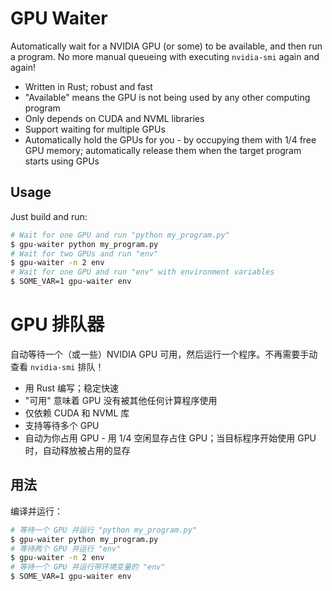 # GPU Waiter

Automatically wait for a NVIDIA GPU (or some) to be available, and then run a program. No more manual queueing with executing `nvidia-smi` again and again!

- Written in Rust; robust and fast
- "Available" means the GPU is not being used by any other computing program
- Only depends on CUDA and NVML libraries
- Support waiting for multiple GPUs
- Automatically hold the GPUs for you - by occupying them with 1/4 free GPU memory; automatically release them when the target program starts using GPUs

## Usage

Just build and run:

```bash
# Wait for one GPU and run "python my_program.py"
$ gpu-waiter python my_program.py
# Wait for two GPUs and run "env"
$ gpu-waiter -n 2 env
# Wait for one GPU and run "env" with environment variables
$ SOME_VAR=1 gpu-waiter env
```

# GPU 排队器

自动等待一个（或一些）NVIDIA GPU 可用，然后运行一个程序。不再需要手动查看 `nvidia-smi` 排队！

- 用 Rust 编写；稳定快速
- "可用" 意味着 GPU 没有被其他任何计算程序使用
- 仅依赖 CUDA 和 NVML 库
- 支持等待多个 GPU
- 自动为你占用 GPU - 用 1/4 空闲显存占住 GPU；当目标程序开始使用 GPU 时，自动释放被占用的显存

## 用法

编译并运行：

```bash
# 等待一个 GPU 并运行 "python my_program.py"
$ gpu-waiter python my_program.py
# 等待两个 GPU 并运行 "env"
$ gpu-waiter -n 2 env
# 等待一个 GPU 并运行带环境变量的 "env"
$ SOME_VAR=1 gpu-waiter env
```